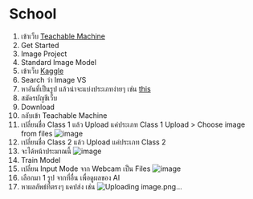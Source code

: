 # School
1. เข้าเว็บ [Teachable Machine](https://teachablemachine.withgoogle.com/)
2. Get Started
3. Image Project
4. Standard Image Model
5. เข้าเว็บ [Kaggle](https://www.kaggle.com/datasets)
6. Search ว่า Image VS
7. หาอันที่เป็นรูป แล้วน่าจะแบ่งประเภทง่ายๆ เช่น [this](https://www.kaggle.com/aksha05/flower-image-dataset)
8. สมัครบัญชีเว็บ
9. Download
10. กลับเข้า Teachable Machine
11. เปลี่ยนชื่อ Class 1 แล้ว Upload แค่ประเภท Class 1 Upload > Choose image from files ![image](https://user-images.githubusercontent.com/57552210/125149683-9522d800-e164-11eb-903d-bb86f30f8e6f.png) 
12. เปลี่ยนชื่อ Class 2 แล้ว Upload แค่ประเภท Class 2
13. จะได้หน้าประมาณนี้ ![image](https://user-images.githubusercontent.com/57552210/125149564-e383a700-e163-11eb-99af-41602e71e741.png)
14. Train Model
15. เปลี่ยน Input Mode จาก Webcam เป็น Files ![image](https://user-images.githubusercontent.com/57552210/125149760-05315e00-e165-11eb-95e3-74aba922a4ce.png)
16. เลือกมา 1 รูป จากที่อื่น เพื่อดูผลของ AI
17. หาผลลัพธ์ที่ตรงๆ แคปส่ง เช่น ![Uploading image.png…]()
